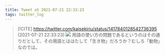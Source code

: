 ```yaml
---
title: Tweet at 2021-07-21 22:33:23
tags: twitter_log
---
```


> [!CITE] https://twitter.com/kaisekiriu/status/1417840128542736395 (2021-07-21 22:33:23)
> ![](https://twitter.com/kaisekiriu/status/1417840128542736395)
> 用語の使い方の問題であるというのはその通りだとして、その用語とははたして「生き物」だろうか？むしろ「動物」なのでは。
